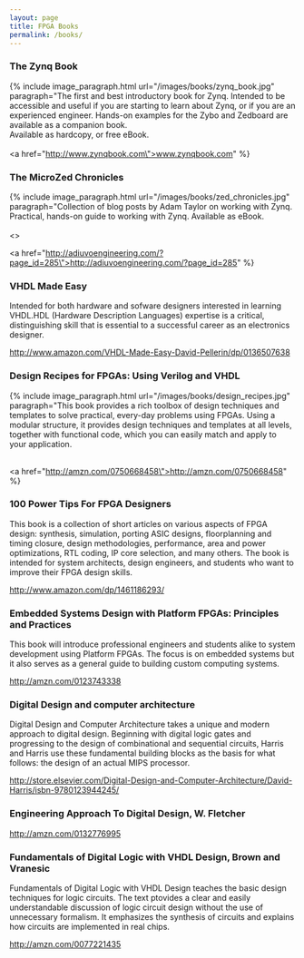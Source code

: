 ```yaml
---
layout: page
title: FPGA Books
permalink: /books/
---
```


### The Zynq Book

{% include image_paragraph.html url="/images/books/zynq_book.jpg" paragraph="The first and best introductory book for Zynq. Intended to be accessible and useful if you are starting to learn about Zynq, or if you are an experienced engineer. Hands-on examples for the Zybo and Zedboard are available as a companion book. 
<br>
Available as hardcopy, or free eBook.
<br>
<br>
<a href=\"http://www.zynqbook.com\">www.zynqbook.com</a>" %}
 

### The MicroZed Chronicles


{% include image_paragraph.html url="/images/books/zed_chronicles.jpg" paragraph="Collection of blog posts by Adam Taylor on working with Zynq. Practical, hands-on guide to working with Zynq. Available as eBook.
<br>
<br>
<>

<a href=\"http://adiuvoengineering.com/?page_id=285\">http://adiuvoengineering.com/?page_id=285</a>" %}


### VHDL Made Easy

Intended for both hardware and sofware designers interested in learning VHDL.HDL (Hardware Description Languages) expertise is a critical, distinguishing skill that is essential to a successful career as an electronics designer.

<http://www.amazon.com/VHDL-Made-Easy-David-Pellerin/dp/0136507638>

### Design Recipes for FPGAs: Using Verilog and VHDL

{% include image_paragraph.html url="/images/books/design_recipes.jpg" paragraph="This book provides a rich toolbox of design techniques and templates to solve practical, every-day problems using FPGAs. Using a modular structure, it provides design techniques and templates at all levels, together with functional code, which you can easily match and apply to your application. 
<br>
<br>

<a href=\"http://amzn.com/0750668458\">http://amzn.com/0750668458</a>" %}

### 100 Power Tips For FPGA Designers
This book is a collection of short articles on various aspects of FPGA design: synthesis, simulation, porting ASIC designs, floorplanning and timing closure, design methodologies, performance, area and power optimizations, RTL coding, IP core selection, and many others. The book is intended for system architects, design engineers, and students who want to improve their FPGA design skills.

<http://www.amazon.com/dp/1461186293/>

### Embedded Systems Design with Platform FPGAs: Principles and Practices
This book will introduce professional engineers and students alike to system development using Platform FPGAs. The focus is on embedded systems but it also serves as a general guide to building custom computing systems. 

<http://amzn.com/0123743338>


### Digital Design and computer architecture
Digital Design and Computer Architecture takes a unique and modern approach to digital design. Beginning with digital logic gates and progressing to the design of combinational and sequential circuits, Harris and Harris use these fundamental building blocks as the basis for what follows: the design of an actual MIPS processor. 

<http://store.elsevier.com/Digital-Design-and-Computer-Architecture/David-Harris/isbn-9780123944245/>


### Engineering Approach To Digital Design, W. Fletcher

<http://amzn.com/0132776995>

### Fundamentals of Digital Logic with VHDL Design, Brown and Vranesic

Fundamentals of Digital Logic with VHDL Design teaches the basic design techniques for logic circuits. The text ptovides a clear and easily understandable discussion of logic circuit design without the use of unnecessary formalism. It emphasizes the synthesis of circuits and explains how circuits are implemented in real chips. 

<http://amzn.com/0077221435>

